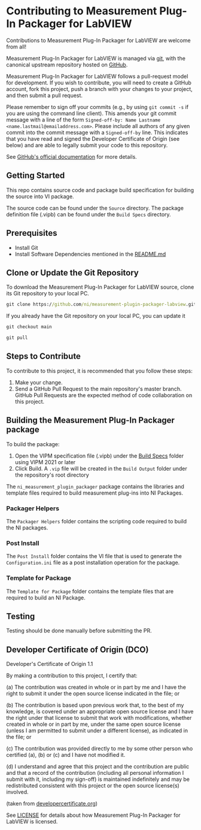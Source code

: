 # Contributing to Measurement Plug-In Packager for LabVIEW

Contributions to Measurement Plug-In Packager for LabVIEW are welcome from all!

Measurement Plug-In Packager for LabVIEW is managed via [git](https://git-scm.com), with the
canonical upstream repository hosted on
[GitHub](https://github.com/ni/measurement-plugin-packager-labview).

Measurement Plug-In Packager for LabVIEW follows a pull-request model for development.  If you wish
to contribute, you will need to create a GitHub account, fork this project, push a branch with your
changes to your project, and then submit a pull request.

Please remember to sign off your commits (e.g., by using `git commit -s` if you are using the
command line client). This amends your git commit message with a line of the form `Signed-off-by:
Name Lastname <name.lastmail@emailaddress.com>`. Please include all authors of any given commit into
the commit message with a `Signed-off-by` line. This indicates that you have read and signed the
Developer Certificate of Origin (see below) and are able to legally submit your code to this
repository.

See [GitHub's official documentation](https://help.github.com/articles/using-pull-requests/) for
more details.

## Getting Started

This repo contains source code and package build specification for building the source into VI
package.

The source code can be found under the `Source` directory. The package definition file (.vipb) can
be found under the `Build Specs` directory.

## Prerequisites

- Install Git
- Install Software Dependencies mentioned in the [README.md](./README.md)

## Clone or Update the Git Repository

To download the Measurement Plug-In Packager for LabVIEW source, clone its Git repository to your
local PC.

```cmd
git clone https://github.com/ni/measurement-plugin-packager-labview.git
```

If you already have the Git repository on your local PC, you can update it

```cmd
git checkout main

git pull
```

## Steps to Contribute

To contribute to this project, it is recommended that you follow these steps:

1. Make your change.
2. Send a GitHub Pull Request to the main repository's master branch. GitHub Pull Requests are the
   expected method of code collaboration on this project.

## Building the Measurement Plug-In Packager package

To build the package:

1. Open the VIPM specification file (.vipb) under the [Build
   Specs](https://github.com/ni/measurement-plugin-packager-labview/tree/main/Build%20Specs) folder
   using VIPM 2021 or later
2. Click Build. A `.vip` file will be created in the `Build Output` folder under the repository's
   root directory

The `ni_measurement_plugin_packager` package contains the libraries and template files required to
build measurement plug-ins into NI Packages.

### Packager Helpers

The `Packager Helpers` folder contains the scripting code required to build the NI packages.

### Post Install

The `Post Install` folder contains the VI file that is used to generate the `Configuration.ini` file
as a post installation operation for the package.

### Template for Package

The `Template for Package` folder contains the template files that are required to build an NI
Package.

## Testing

Testing should be done manually before submitting the PR.

## Developer Certificate of Origin (DCO)

   Developer's Certificate of Origin 1.1

   By making a contribution to this project, I certify that:

   (a) The contribution was created in whole or in part by me and I have the right to submit it
       under the open source license indicated in the file; or

   (b) The contribution is based upon previous work that, to the best of my knowledge, is covered
       under an appropriate open source license and I have the right under that license to submit
       that work with modifications, whether created in whole or in part by me, under the same open
       source license (unless I am permitted to submit under a different license), as indicated in
       the file; or

   (c) The contribution was provided directly to me by some other person who certified (a), (b) or
       (c) and I have not modified it.

   (d) I understand and agree that this project and the contribution are public and that a record of
       the contribution (including all personal information I submit with it, including my sign-off)
       is maintained indefinitely and may be redistributed consistent with this project or the open
       source license(s) involved.

(taken from [developercertificate.org](https://developercertificate.org/))

See [LICENSE](https://github.com/ni/measurement-plugin-packager-labview/blob/main/LICENSE) for
details about how Measurement Plug-In Packager for LabVIEW is licensed.

